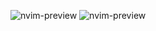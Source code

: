 ![nvim-preview](https://cdn.jsdelivr.net/gh/aphasia51/images@main/blog/imagesneovim_preview.png)
![nvim-preview](https://cdn.jsdelivr.net/gh/aphasia51/images@main/blog/nvim_preview1.png)

